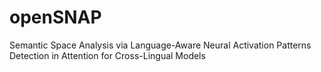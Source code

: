 # openSNAP
Semantic Space Analysis via Language-Aware Neural Activation Patterns Detection in Attention for Cross-Lingual Models
